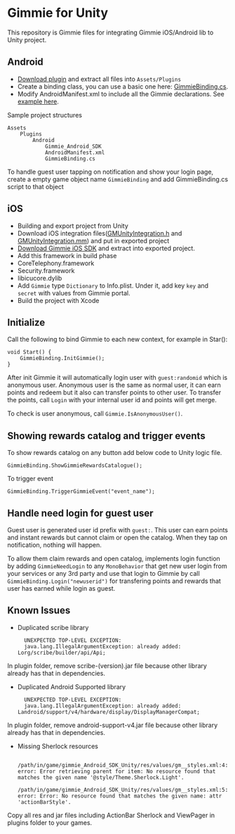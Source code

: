 # Gimmie for Unity

This repository is Gimmie files for integrating Gimmie iOS/Android lib to Unity project.

## Android

- [Download plugin](http://gimmieworld.s3.amazonaws.com/sdk/gimmie_Android_SDK_1.5.7_Unity3.zip) and extract all files into `Assets/Plugins`
- Create a binding class, you can use a basic one here: [GimmieBinding.cs](GimmieBinding.cs).
- Modify AndroidManifest.xml to include all the Gimmie declarations. See [example here](android/AndroidManifest.xml).

Sample project structures

    Assets
        Plugins
            Android
                Gimmie_Android_SDK
                AndroidManifest.xml
                GimmieBinding.cs

To handle guest user tapping on notification and show your login page, create a empty game object name `GimmieBinding` and add
GimmieBinding.cs script to that object

## iOS

- Building and export project from Unity
- Download iOS integration files([GMUnityIntegration.h](ios/GMUnityIntegration.h) and [GMUnityIntegration.mm](ios/GMUnityIntegration.mm)) and put in exported project
- [Download Gimmie iOS SDK](http://gimmieworld.s3.amazonaws.com/sdk/gimmie_iOS_SDK_2.3.3.zip) and extract into exported project.
- Add this framework in build phase
 - CoreTelephony.framework
 - Security.framework
 - libicucore.dylib
- Add `Gimmie` type `Dictionary` to Info.plist. Under it, add key `key` and `secret` with values from Gimmie portal.
- Build the project with Xcode

## Initialize

Call the following to bind Gimmie to each new context, for example in Star():

    void Start() {
        GimmieBinding.InitGimmie();
    }

After init Gimmie it will automatically login user with `guest:randomid` which is anonymous user. Anonymous user is the same as
normal user, it can earn points and redeem but it also can transfer points to other user. To transfer the points, call `Login`
with your internal user id and points will get merge.

To check is user anonymous, call `Gimmie.IsAnonymousUser()`.

## Showing rewards catalog and trigger events

To show rewards catalog on any button add below code to Unity logic file.

    GimmieBinding.ShowGimmieRewardsCatalogue();

To trigger event

    GimmieBinding.TriggerGimmieEvent("event_name");

## Handle need login for guest user

Guest user is generated user id prefix with `guest:`. This user can earn points and instant rewards but cannot claim or open the
catalog. When they tap on notification, nothing will happen. 

To allow them claim rewards and open catalog, implements login function by adding `GimmieNeedLogin` to any `MonoBehavior` that get 
new user login from your services or any 3rd party and use that login to Gimmie by call `GimmieBinding.Login("newuserid")` for
transfering points and rewards that user has earned while login as guest.

## Known Issues

- Duplicated scribe library

        UNEXPECTED TOP-LEVEL EXCEPTION:
        java.lang.IllegalArgumentException: already added: Lorg/scribe/builder/api/Api;

In plugin folder, remove scribe-(version).jar file because other library already has that in dependencies.

- Duplicated Android Supported library

        UNEXPECTED TOP-LEVEL EXCEPTION:
        java.lang.IllegalArgumentException: already added: Landroid/support/v4/hardware/display/DisplayManagerCompat;

In plugin folder, remove android-support-v4.jar file because other library already has that in dependencies.

- Missing Sherlock resources

        /path/in/game/gimmie_Android_SDK_Unity/res/values/gm__styles.xml:4: error: Error retrieving parent for item: No resource found that matches the given name '@style/Theme.Sherlock.Light'.
        /path/in/game/gimmie_Android_SDK_Unity/res/values/gm__styles.xml:5: error: Error: No resource found that matches the given name: attr 'actionBarStyle'.

Copy all res and jar files including ActionBar Sherlock and ViewPager in plugins folder to your games.

